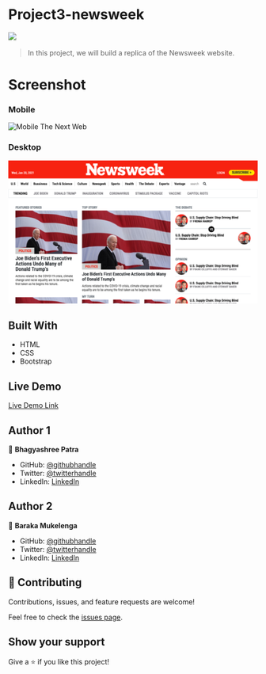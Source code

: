 # Project3-newsweek

![](https://img.shields.io/badge/Microverse-blueviolet)

> In this project, we will build a replica of the Newsweek website.

# Screenshot

### Mobile

![Mobile The Next Web](articles-mobile.png)

### Desktop

![desktop The Next Web](articles.png)

## Built With

- HTML
- CSS
- Bootstrap

## Live Demo

[Live Demo Link](https://vagyasri.github.io/Project3-newsweek/)

## Author 1

👤 **Bhagyashree Patra**

- GitHub: [@githubhandle](https://github.com/Vagyasri)
- Twitter: [@twitterhandle](https://twitter.com/Lucky86074644)
- LinkedIn: [LinkedIn](https://www.linkedin.com/in/bhagyashree-patra-029bb059/)

## Author 2

👤 **Baraka Mukelenga**

- GitHub: [@githubhandle](https://github.com/barackm)
- Twitter: [@twitterhandle](https://twitter.com/BarackMukelenga)
- LinkedIn: [LinkedIn](https://www.linkedin.com/in/baraka-mukelenga/)

## 🤝 Contributing

Contributions, issues, and feature requests are welcome!

Feel free to check the [issues page](https://github.com/issues).

## Show your support

Give a ⭐️ if you like this project!
